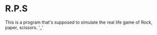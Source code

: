 # R.P.S

This is a program that's supposed to simulate the real life game of 
Rock, paper, scissors.
'_'
